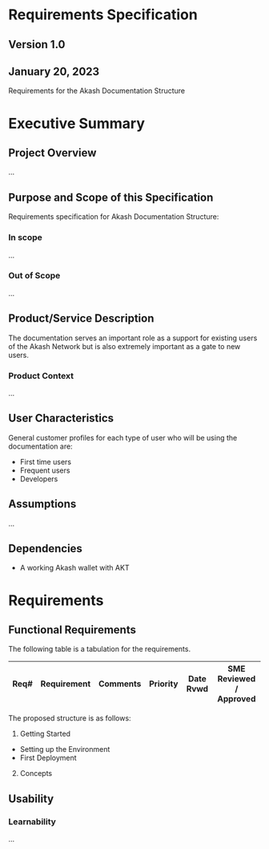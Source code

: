 # **Requirements Specification**

## **Version 1.0**

## January 20, 2023

Requirements for the Akash Documentation Structure

# Executive Summary

## Project Overview

...

## Purpose and Scope of this Specification

Requirements specification for Akash Documentation Structure:

### In scope

...

### Out of Scope

...

## Product/Service Description

The documentation serves an important role as a support for existing users of the Akash Network but is also extremely important as a gate to new users.


### Product Context

...

## User Characteristics

General customer profiles for each type of user who will be using the documentation are:

* First time users
* Frequent users
* Developers

## Assumptions

...

## Dependencies

* A working Akash wallet with AKT

# Requirements

## Functional Requirements

The following table is a tabulation for the requirements.

|Req#|Requirement|Comments|Priority|Date Rvwd|SME Reviewed / Approved|
|----|-----------|--------|--------|---------|-----------------------|

The proposed structure is as follows:

1. Getting Started
* Setting up the Environment
* First Deployment
2. Concepts

## Usability

### Learnability

...